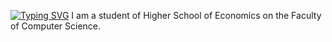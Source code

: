 [![Typing SVG](https://readme-typing-svg.herokuapp.com?font=Fira+Code&weight=600&size=30&duration=1500&pause=4000&color=5E7EF7&background=B4B7FF1D&center=true&vCenter=true&random=false&width=435&lines=Hey!+)](https://git.io/typing-svg)
I am a student of Higher School of Economics on the Faculty of Computer Science.
